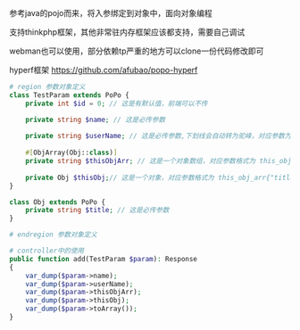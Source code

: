 参考java的pojo而来，将入参绑定到对象中，面向对象编程

支持thinkphp框架，其他非常驻内存框架应该都支持，需要自己调试

webman也可以使用，部分依赖tp严重的地方可以clone一份代码修改即可

hyperf框架 https://github.com/afubao/popo-hyperf

```php
# region 参数对象定义
class TestParam extends PoPo {
    private int $id = 0; // 这是有默认值，前端可以不传

    private string $name; // 这是必传参数
    
    private string $userName; // 这是必传参数,下划线会自动转为驼峰，对应参数为user_name
    
    #[ObjArray(Obj::class)]
    private string $thisObjArr; // 这是一个对象数组，对应参数格式为 this_obj_arr{[{"title":"这是标题"},{"title":"这是标题"}]}
    
    private Obj $thisObj;// 这是一个对象，对应参数格式为 this_obj_arr{"title":"这是标题"}
}

class Obj extends PoPo {
    private string $title; // 这是必传参数
}

# endregion 参数对象定义

# controller中的使用
public function add(TestParam $param): Response
{
    var_dump($param->name);
    var_dump($param->userName);
    var_dump($param->thisObjArr);
    var_dump($param->thisObj);
    var_dump($param->toArray());
}

```